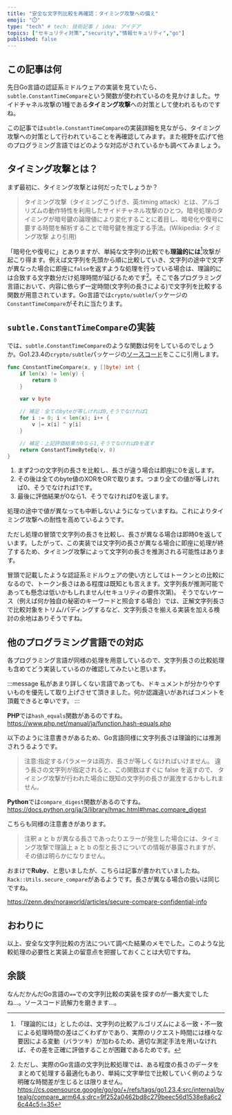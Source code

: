 ```yaml
---
title: "安全な文字列比較を再確認：タイミング攻撃への備え"
emoji: "⏱️"
type: "tech" # tech: 技術記事 / idea: アイデア
topics: ["セキュリティ対策","security","情報セキュリティ","go"]
published: false
---
```


## この記事は何
先日Go言語の認証系ミドルウェアの実装を見ていたら、`subtle.ConstantTimeCompare`という関数が使われているのを見かけました。サイドチャネル攻撃の1種である**タイミング攻撃**への対策として使われるものですね。

この記事では`subtle.ConstantTimeCompare`の実装詳細を見ながら、タイミング攻撃への対策として行われていることを再確認してみます。また視野を広げて他のプログラミング言語ではどのような対応がされているかも調べてみましょう。

## タイミング攻撃とは？
まず最初に、タイミング攻撃とは何だったでしょうか？

> タイミング攻撃（タイミングこうげき、英:timing attack）とは、アルゴリズムの動作特性を利用したサイドチャネル攻撃のひとつ。暗号処理のタイミングが暗号鍵の論理値により変化することに着目し、暗号化や復号に要する時間を解析することで暗号鍵を推定する手法。(Wikipedia: タイミング攻撃 より引用)

「暗号化や復号に」とありますが、単純な文字列の比較でも**理論的には**[^1]攻撃が起こり得ます。例えば文字列を先頭から順に比較していき、文字列の途中で文字が異なった場合に即座に`false`を返すような処理を行っている場合は、理論的には合致する文字数分だけ処理時間が延びるためです[^2]。そこで各プログラミング言語において、内容に依らず一定時間(文字列の長さによる)で文字列を比較する関数が用意されています。Go言語では`crypto/subtle`パッケージの`ConstantTimeCompare`がそれに当たります。

[^1]: 「理論的には」としたのは、文字列の比較アルゴリズムによる一致・不一致による処理時間の差はごくわずかであり、実際のリクエスト時間には様々な要因による変動（バラツキ）が加わるため、適切な測定手法を用いなければ、その差を正確に評価することが困難であるためです。

[^2]: ただし、実際のGo言語の文字列比較処理では、ある程度の長さのデータをまとめて処理する最適化もあり、単純に文字単位で比較していく例のような明確な時間差が生じるとは限りません。https://cs.opensource.google/go/go/+/refs/tags/go1.23.4:src/internal/bytealg/compare_arm64.s;drc=9f252a0462bd8c279beec56d1538e8a6c26c44c5;l=35


## `subtle.ConstantTimeCompare`の実装
では、`subtle.ConstantTimeCompare`のような関数は何をしているのでしょうか。Go1.23.4の`crypto/subtle`パッケージの[ソースコード](https://cs.opensource.google/go/go/+/refs/tags/go1.23.4:src/crypto/subtle/constant_time.go;l=13)をここに引用します。

```go:constant_time.go
func ConstantTimeCompare(x, y []byte) int {
	if len(x) != len(y) {
		return 0
	}

	var v byte

    // 補足：全てのbyteが等しければ0,そうでなければ1
	for i := 0; i < len(x); i++ {
		v |= x[i] ^ y[i]
	}

    // 補足：上記評価結果が0なら1,そうでなければ0を返す
	return ConstantTimeByteEq(v, 0)
}
```

1. まず2つの文字列の長さを比較し、長さが違う場合は即座に0を返します。
1. その後は全てのbyte値のXORをORで取ります。つまり全ての値が等しければ0、そうでなければ1です。
1. 最後に評価結果が0なら1、そうでなければ0を返します。

処理の途中で値が異なっても中断しないようになっていますね。これによりタイミング攻撃への耐性を高めているようです。

ただし処理の冒頭で文字列の長さを比較し、長さが異なる場合は即時0を返しています。したがって、この実装では文字列の長さが異なる場合に即座に処理が終了するため、タイミング攻撃によって文字列の長さを推測される可能性はあります。

冒頭で記載したような認証系ミドルウェアの使い方としてはトークンとの比較になるので、トークン長さはある程度は既知とも言えます。文字列長が推測可能であっても懸念は低いかもしれません(セキュリティの要件次第)。
そうでないケース（例えば何か独自の秘密のキーワードと照会する場合）では、正解文字列長さで比較対象をトリム/パディングするなど、文字列長さを揃える実装を加える検討の余地はありそうですね。

## 他のプログラミング言語での対応
各プログラミング言語が同様の処理を用意しているので、文字列長さの比較処理も含めてどう実装しているのか確認してみたいと思います。

:::message
私があまり詳しくない言語であっても、ドキュメントが分かりやすいものを優先して取り上げさせて頂きました。何か認識違いがあればコメントを頂戴できると幸いです。
:::

**PHP**では`hash_equals`関数があるのですね。
https://www.php.net/manual/ja/function.hash-equals.php

以下のように注意書きがあるため、Go言語同様に文字列長さは理論的には推測されうるようです。

> 注意:指定するパラメータは両方、長さが等しくなければいけません。 違う長さの文字列が指定されると、この関数はすぐに false を返すので、 タイミング攻撃が行われた場合に既知の文字列の長さが漏洩するかもしれません。

**Python**では`compare_digest`関数があるのですね。
https://docs.python.org/ja/3/library/hmac.html#hmac.compare_digest

こちらも同様の注意書きがあります。

> 注釈 a と b が異なる長さであったりエラーが発生した場合には、タイミング攻撃で理論上 a と b の型と長さについての情報が暴露されますが、その値は明らかになりません。

おまけで**Ruby**、と思いましたが、こちらは記事が書かれていましたね。`Rack::Utils.secure_compare`があるようです。長さが異なる場合の扱いは同じですね。

https://zenn.dev/noraworld/articles/secure-compare-confidential-info

## おわりに
以上、安全な文字列比較の方法について調べた結果のメモでした。このような比較処理の必要性と実装上の留意点を把握しておくことは大切ですね。

## 余談
なんだかんだGo言語の`==`での文字列比較の実装を探すのが一番大変でしたね…。ソースコード読解力を磨きます…。

